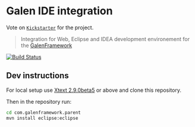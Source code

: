 # Galen IDE integration

Vote on [`Kickstarter`](https://www.kickstarter.com/projects/1453417775/plugins-for-intellij-and-eclipse-for-galen-layout) for the project.

> Integration for Web, Eclipse and IDEA development environement for the [GalenFramework](http://galenframework.com)

[![Build Status](https://travis-ci.org/hypery2k/galen_ide.svg?branch=master)](https://travis-ci.org/hypery2k/galen_ide)

## Dev instructions

For local setup use [Xtext 2.9.0beta5](https://www.eclipse.org/modeling/tmf/downloads/?showAll=1&hlbuild=S201510020259&project=xtext#S201510020259) or above and clone this repository.

Then in the repository run:

```bash
cd com.galenframework.parent
mvn install eclipse:eclipse
```
